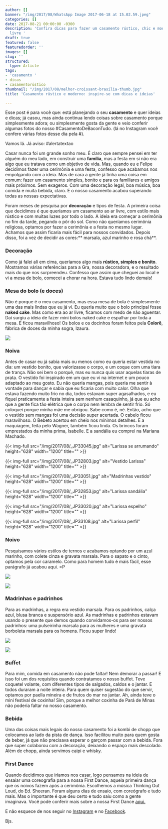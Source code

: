 ```yaml
---
author: []
banner: "/img/2017/08/WhatsApp Image 2017-06-18 at 15.02.59.jpeg"
categories: []
date: 2017-08-21 00:00:00 -0300
description: 'Confira dicas para fazer um casamento rústico, chic e moderno ao ar
  livre '
draft: true
featured: false
featuredorder: ''
images: []
slug: ''
structured:
  type: Article
tags:
- 'casamento '
- dicas
- casamentorústico
thumbnail: "/img/2017/08/melhor-croissant-brasilia-thumb.jpg"
title: 'Casamento rústico e moderno: inspire-se com dicas e ideias'

---
```



Esse post é para você que: está planejando o seu **casamento** e quer ideias e dicas; já casou, mas ainda continua lendo coisas sobre casamento porque simplesmente adora; ou simplesmente gosta da gente e veio conferir algumas fotos do nosso #CasamentoDeBaconTudo. (lá no Instagram você confere várias fotos desse dia pela #).

Vamos lá. Já aviso: #alertatextao

Casar nunca foi um grande sonho meu. É claro que sempre pensei em ter alguém do meu lado, em construir uma **família**, mas a festa em si não era algo que eu tratava como um objetivo de vida. Mas, quando eu e Felipe decidimos fazer uma cerimônia e uma festa, confesso que acabamos nos empolgando com a ideia. Mas de cara a gente já tinha uma coisa em comum: fazer um casamento simples, bonito e para os familiares e amigos mais próximos. Sem exageros. Com uma decoração legal, boa música, boa comida e muita bebida, claro. E o nosso casamento acabou superando todas as nossas expectativas.

Foram meses de pesquisa por **decoração** e tipos de festa. A primeira coisa que decidimos é que queríamos um casamento ao ar livre, com estilo mais rústico e com muitas luzes por todo o lado. A ideia era começar a cerimônia no fim da tarde, pegando o pôr do sol. Como não queríamos cerimônia religiosa, optamos por fazer a cerimônia e a festa no mesmo lugar. Achamos que assim ficaria mais fácil para nossos convidados. Depois disso, foi a vez de decidir as cores:** marsala, azul marinho e rosa chá**.

### **Decoração**

Como já falei ali em cima, queríamos algo mais **rústico, simples e bonito**. Mostramos várias referências para a Gra, nossa decoradora, e o resultado mais do que nos surpreendeu. Confesso que assim que cheguei ao local e vi a mesa de bolo, comecei a chorar na hora. Estava tudo lindo demais!

### **Mesa do bolo (e doces)**

Não é porque é o meu casamento, mas essa mesa de bola é simplesmente uma das mais lindas que eu já vi. Eu queria muito que o bolo principal fosse **naked cake**. Mas como era ao ar livre, ficamos com medo de não aguentar. Daí surgiu a ideia de fazer mini bolos naked cake e espalhar por toda a mesa. E ficou maravilhoso! Os bolos e os docinhos foram feitos pela **Colorê**, fábrica de doces da minha sogra, Izaura.

![](/img/2017/08/_JP33163.jpg)

### **Noiva**

Antes de casar eu já sabia mais ou menos como eu queria estar vestida no dia: um vestido bonito, que valorizasse o corpo, e um coque com uma tiara de trança. Não sei bem o porquê, mas eu nunca quis usar aquelas tiaras de prata. O vestido foi inspirado em um que eu vi na internet e um pouco adaptado ao meu gosto. Eu não queria mangas, pois queria me sentir à vontade para dançar e sabia que eu ficaria com muito calor. Olha que estava fazendo muito frio no dia, todos estavam super agasalhados, e eu fiquei praticamente a festa inteira sem nenhum casaquinho, já que eu acho que a gente fica tão elétrica que o corpo nem lembra de sentir frio. Só coloquei porque minha mãe me obrigou. Sabe como é, né. Então, acho que o vestido sem mangas foi uma decisão super acertada. O cabelo ficou maravilhoso. O Bebeto acertou em cheio nos mínimos detalhes. E a maquiagem, feita pelo Wagner, também ficou linda. Os brincos foram emprestados da minha prima, Isabelle. E a sandália eu comprei na Mariana Machado.

{{< img-full src="/img/2017/08/_JP33045.jpg" alt="Larissa se arrumando"  height="628" width="1200" title="" >}}

{{< img-full src="/img/2017/08/_JP32803.jpg" alt="Vestido Larissa"  height="628" width="1200" title="" >}}

{{< img-full src="/img/2017/08/_JP33051.jpg" alt="Madrinhas vestido"  height="628" width="1200" title="" >}}

{{< img-full src="/img/2017/08/_JP32853.jpg" alt="Larissa sandália"  height="628" width="1200" title="" >}}

{{< img-full src="/img/2017/08/_JP33020.jpg" alt="Larissa espelho"  height="628" width="1200" title="" >}}

{{< img-full src="/img/2017/08/_JP33108.jpg" alt="Larissa perfil"  height="628" width="1200" title="" >}}

### **Noivo**

Pesquisamos vários estilos de ternos e acabamos optando por um azul marinho, com colete cinza e gravata marsala. Para o sapato e o cinto, optamos pela cor caramelo. Como para homem tudo é mais fácil, esse parágrafo já acabou aqui. =P

![](/img/2017/08/IMG_2774.jpg)

![](/img/2017/08/IMG_0350.jpg)

### **Madrinhas e padrinhos**

Para as madrinhas, a regra era vestido marsala. Para os padrinhos, calça azul, blusa branca e suspensório azul. As madrinhas e padrinhos estavam usando o presente que demos quando convidamos-os para ser nossos padrinhos: uma pulseirinha marsala para as mulheres e uma gravata borboleta marsala para os homens. Ficou super lindo!

![](/img/2017/08/JPC_0001-420.jpg)

![](/img/2017/08/JPC_0001-417.jpg)

### **Buffet**

Para mim, comida em casamento não pode faltar! Nem demorar a passar! E isso foi um dos requisitos quando contratamos o nosso buffet. Teve coquetel volante, com diferentes tipos de salgados, caldos e o jantar. E todos duraram a noite inteira. Para quem quiser sugestão do que servir, optamos por paella mineira e de frutos do mar no jantar. Ah, ainda teve o mini festival de coxinha! Sim, porque a melhor coxinha de Pará de Minas não poderia faltar no nosso casamento.

### **Bebida**

Uma das coisas mais legais do nosso casamento foi a kombi de chopp que colocamos ao lado da pista de dança. Isso facilitou muito para quem gosta de beber, já que não precisava esperar o garçom passar com a bebida. Fora que super colaborou com a decoração, deixando o espaço mais descolado. Além de chopp, ainda servimos caipi e whisky.

### **First Dance**

Quando decidimos que iríamos nos casar, logo pensamos na ideia de ensaiar uma coreografia para a nossa First Dance, aquela primeira dança que os noivos fazem após a cerimônia. Escolhemos a música Thinking Out Loud, do Ed. Sheeran. Foram alguns dias de ensaio, com coreógrafo e tudo mais. Mas o importante é que deu certo e tudo saiu como a gente imaginava. Você pode conferir mais sobre a nossa First Dance [aqui.](http://debacontudo.com.br/estilo-de-vida/first-dance-dicas-brasilia/)

E não esquece de nos seguir no [Instagram](www.instagram.com/casaldebacontudo) e no [Facebook](https://www.facebook.com/debacontudo).

Bjs.

